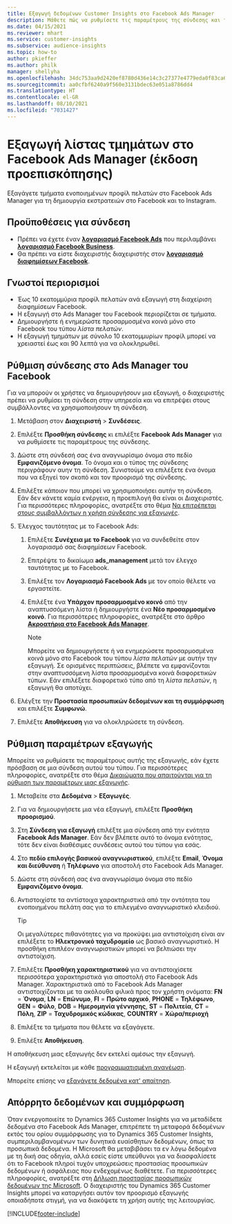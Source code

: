 ```yaml
---
title: Εξαγωγή δεδομένων Customer Insights στο Facebook Ads Manager
description: Μάθετε πώς να ρυθμίσετε τις παραμέτρους της σύνδεσης και της εξαγωγής στο Facebook Ads Manager.
ms.date: 04/15/2021
ms.reviewer: mhart
ms.service: customer-insights
ms.subservice: audience-insights
ms.topic: how-to
author: pkieffer
ms.author: philk
manager: shellyha
ms.openlocfilehash: 34dc753aa9d2420ef8780d436e14c3c27377e4779eda0f83ca6b5424f2328f22
ms.sourcegitcommit: aa0cfbf6240a9f560e3131bdec63e051a8786dd4
ms.translationtype: HT
ms.contentlocale: el-GR
ms.lasthandoff: 08/10/2021
ms.locfileid: "7031427"
---
```

# <a name="export-segments-list-to-facebook-ads-manager-preview"></a>Εξαγωγή λίστας τμημάτων στο Facebook Ads Manager (έκδοση προεπισκόπησης)

Εξαγάγετε τμήματα ενοποιημένων προφίλ πελατών στο Facebook Ads Manager για τη δημιουργία εκστρατειών στο Facebook και το Instagram.

## <a name="prerequisites-for-connection"></a>Προϋποθέσεις για σύνδεση

- Πρέπει να έχετε έναν [**λογαριασμό Facebook Ads**](https://www.facebook.com/business/learn/lessons/step-by-step-ads-manager-account) που περιλαμβάνει [**λογαριασμό Facebook Business**](https://business.facebook.com/).
- Θα πρέπει να είστε διαχειριστής διαχειριστής στον [**λογαριασμό διαφημίσεων Facebook**](https://www.facebook.com/business/learn/lessons/step-by-step-ads-manager-account).

## <a name="known-limitations"></a>Γνωστοί περιορισμοί

- Έως 10 εκατομμύρια προφίλ πελατών ανά εξαγωγή στη διαχείριση διαφημίσεων Facebook.
- Η εξαγωγή στο Ads Manager του Facebook περιορίζεται σε τμήματα.
- Δημιουργήστε ή ενημερώστε προσαρμοσμένα κοινά μόνο στο Facebook του τύπου *λίστα πελατών*.
- Η εξαγωγή τμημάτων με σύνολο 10 εκατομμυρίων προφίλ μπορεί να χρειαστεί έως και 90 λεπτά για να ολοκληρωθεί.

## <a name="set-up-connection-to-facebook-ads-manager"></a>Ρύθμιση σύνδεσης στο Ads Manager του Facebook

Για να μπορούν οι χρήστες να δημιουργήσουν μια εξαγωγή, ο διαχειριστής πρέπει να ρυθμίσει τη σύνδεση στην υπηρεσία και να επιτρέψει στους συμβάλλοντες να χρησιμοποιήσουν τη σύνδεση.

1. Μετάβαση στον **Διαχειριστή** > **Συνδέσεις**.

1. Επιλέξτε **Προσθήκη σύνδεσης** κι επιλέξτε **Facebook Ads Manager** για να ρυθμίσετε τις παραμέτρους της σύνδεσης.

1. Δώστε στη σύνδεσή σας ένα αναγνωρίσιμο όνομα στο πεδίο **Εμφανιζόμενο όνομα**. Το όνομα και ο τύπος της σύνδεσης περιγράφουν αυην τη σύνδεση. Συνιστούμε να επιλέξετε ένα όνομα που να εξηγεί τον σκοπό και τον προορισμό της σύνδεσης.

1. Επιλέξτε κάποιον που μπορεί να χρησιμοποιήσει αυτήν τη σύνδεση. Εάν δεν κάνετε καμία ενέργεια, η προεπιλογή θα είναι οι Διαχειριστές. Για περισσότερες πληροφορίες, ανατρέξτε στο θέμα [Να επιτρέπεται στους συμβαλλόντων η χρήση σύνδεσης για εξαγωγές](connections.md#allow-contributors-to-use-a-connection-for-exports).

1. Έλεγχος ταυτότητας με το Facebook Ads: 

   1. Επιλέξτε **Συνέχεια με το Facebook** για να συνδεθείτε στον λογαριασμό σας διαφημίσεων Facebook.

   1. Επιτρέψτε το δικαίωμα **ads_management** μετά τον έλεγχο ταυτότητας με το Facebook.

   1. Επιλέξτε τον **Λογαριασμό Facebook Ads** με τον οποίο θέλετε να εργαστείτε.

   1. Επιλέξτε ένα **Υπάρχον προσαρμοσμένο κοινό** από την αναπτυσσόμενη λίστα ή δημιουργήστε ένα **Νέο προσαρμοσμένο κοινό**. Για περισσότερες πληροφορίες, ανατρέξτε στο άρθρο [**Ακροατήρια στο Facebook Ads Manager**](https://www.facebook.com/business/help/744354708981227?id=2469097953376494).
      > [!NOTE]
      > Μπορείτε να δημιουργήσετε ή να ενημερώσετε προσαρμοσμένα κοινά μόνο στο Facebook του τύπου *λίστα πελατών* με αυτήν την εξαγωγή. Σε ορισμένες περιπτώσεις, βλέπετε να εμφανίζονται στην αναπτυσσόμενη λίστα προσαρμοσμένα κοινά διαφορετικών τύπων. Εάν επιλέξετε διαφορετικό τύπο από τη *λίστα πελατών*, η εξαγωγή θα αποτύχει. 

1. Ελέγξτε την **Προστασία προσωπικών δεδομένων και τη συμμόρφωση** και επιλέξτε **Συμφωνώ**.

1. Επιλέξτε **Αποθήκευση** για να ολοκληρώσετε τη σύνδεση.

## <a name="configure-an-export"></a>Ρύθμιση παραμέτρων εξαγωγής

Μπορείτε να ρυθμίσετε τις παραμέτρους αυτής της εξαγωγής, εάν έχετε πρόσβαση σε μια σύνδεση αυτού του τύπου. Για περισσότερες πληροφορίες, ανατρέξτε στο θέμα [Δικαιώματα που απαιτούνται για τη ρύθμιση των παραμέτρων μιας εξαγωγής](export-destinations.md#set-up-a-new-export).

1. Μεταβείτε στα **Δεδομένα** > **Εξαγωγές**.

1. Για να δημιουργήσετε μια νέα εξαγωγή, επιλέξτε **Προσθήκη προορισμού**. 

1. Στη **Σύνδεση για εξαγωγή** επιλέξτε μια σύνδεση από την ενότητα **Facebook Ads Manager**. Εάν δεν βλέπετε αυτό το όνομα ενότητας, τότε δεν είναι διαθέσιμες συνδέσεις αυτού του τύπου για εσάς.

1. Στο **πεδίο επιλογής βασικού αναγνωριστικού**, επιλέξτε **Email**, **Όνομα και διεύθυνση** ή **Τηλέφωνο** για αποστολή στο Facebook Ads Manager. 

1. Δώστε στη σύνδεσή σας ένα αναγνωρίσιμο όνομα στο πεδίο **Εμφανιζόμενο όνομα**.

1. Αντιστοιχίστε τα αντίστοιχα χαρακτηριστικά από την οντότητα του ενοποιημένου πελάτη σας για το επιλεγμένο αναγνωριστικό κλειδιού.
   > [!TIP]
   > Οι μεγαλύτερες πιθανότητες για να προκύψει μια αντιστοίχιση είναι αν επιλέξετε το **Ηλεκτρονικό ταχυδρομείο** ως βασικό αναγνωριστικό. Η προσθήκη επιπλέον αναγνωριστικών μπορεί να βελτιώσει την αντιστοίχιση.

1. Επιλέξτε **Προσθήκη χαρακτηριστικού** για να αντιστοιχίσετε περισσότερα χαρακτηριστικά για αποστολή στο Facebook Ads Manager. Χαρακτηριστικά από το Facebook Ads Manager αντιστοιχίζονται με τα ακόλουθα φιλικά προς τον χρήστη ονόματα: **FN** = **Όνομα**, **LN** = **Επώνυμο**, **FI** = **Πρώτο αρχικό**, **PHONE** = **Τηλέφωνο**, **GEN** = **Φύλο**, **DOB** = **Ημερομηνία γέννησης**, **ST** = **Πολιτεία**, **CT** = **Πόλη**, **ZIP** = **Ταχυδρομικός κώδικας**, **COUNTRY** = **Χώρα/περιοχή**

1. Επιλέξτε τα τμήματα που θέλετε να εξαγάγετε.

1. Επιλέξτε **Αποθήκευση**.

Η αποθήκευση μιας εξαγωγής δεν εκτελεί αμέσως την εξαγωγή.

Η εξαγωγή εκτελείται με κάθε [προγραμματισμένη ανανέωση](system.md#schedule-tab). 

Μπορείτε επίσης να [εξαγάγετε δεδομένα κατ' απαίτηση](export-destinations.md#run-exports-on-demand). 

## <a name="data-privacy-and-compliance"></a>Απόρρητο δεδομένων και συμμόρφωση

Όταν ενεργοποιείτε το Dynamics 365 Customer Insights για να μεταδίδετε δεδομένα στο Facebook Ads Manager, επιτρέπετε τη μεταφορά δεδομένων εκτός του ορίου συμμόρφωσης για το Dynamics 365 Customer Insights, συμπεριλαμβανομένων των δυνητικά ευαίσθητων δεδομένων, όπως τα προσωπικά δεδομένα. Η Microsoft θα μεταβιβάσει τα εν λόγω δεδομένα με τη δική σας οδηγία, αλλά εσείς είστε υπεύθυνοι για να διασφαλίσετε ότι το Facebook πληροί τυχόν υποχρεώσεις προστασίας προσωπικών δεδομένων ή ασφάλειας που ενδεχομένως διαθέτετε. Για περισσότερες πληροφορίες, ανατρέξτε στη [Δήλωση προστασίας προσωπικών δεδομένων της Microsoft](https://go.microsoft.com/fwlink/?linkid=396732).
Ο διαχειριστής του Dynamics 365 Customer Insights μπορεί να καταργήσει αυτόν τον προορισμό εξαγωγής οποιαδήποτε στιγμή, για να διακόψετε τη χρήση αυτής της λειτουργίας.


[!INCLUDE[footer-include](../includes/footer-banner.md)]
